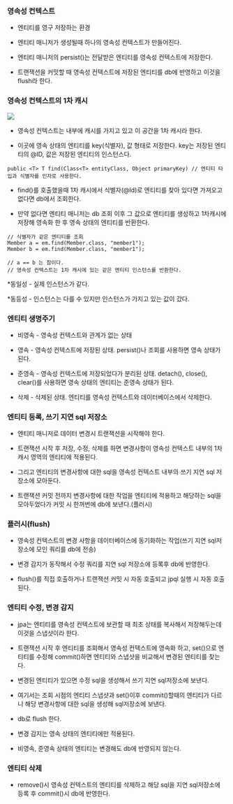 ### 영속성 컨텍스트

* 엔티티를 영구 저장하는 환경

* 엔티티 매니저가 생성될때 하나의 영속성 컨텍스트가 만들어진다.

* 엔티티 매니저의 persist()는 전달받은 엔티티를 영속성 컨텍스트에 저장한다.

* 트랜잭션을 커밋할 때 영속성 컨텍스트에 저장된 엔티티를 db에 반영하고 이것을 flush라 한다.


### 영속성 컨텍스트의 1차 캐시

<img src="https://github.com/pansakr/TIL/assets/118809108/8f1d3b9d-b073-4899-bc82-dc8bd8a20a63">

* 영속성 컨텍스트는 내부에 캐시를 가지고 있고 이 공간을 1차 캐시라 한다. 

* 이곳에 영속 상태의 엔티티를 key(식별자), 값 형태로 저장한다. key는 저장된 엔티티의 @ID, 값은 저장된 엔티티의 인스턴스다. 

```
public <T> T find(Class<T> entityClass, Object primaryKey) // 엔티티 타입과 식별자를 인자로 사용한다.
```

* find()를 호출했을때 1차 캐시에서 식별자(@Id)로 엔티티를 찾아 있다면 가져오고 없다면 db에서 조회한다.

* 만약 없다면 엔티티 매니저는 db 조회 이후 그 값으로 엔티티를 생성하고 1차캐시에 저장해 영속화 한 후 영속 상태의 엔티티를 반환한다.   

```
// 식별자가 같은 엔티티를 조회
Member a = em.find(Member.class, "member1");
Member b = em.find(Member.class, "member1");

// a == b 는 참이다.
// 영속성 컨텍스트는 1차 캐시에 있는 같은 엔티티 인스턴스를 반환한다.
```

*동일성 - 실제 인스턴스가 같다.

*동등성 - 인스턴스는 다를 수 있지만 인스턴스가 가지고 있는 값이 갔다.


### 엔티티 생명주기

* 비영속 - 영속성 컨텍스트와 관계가 없는 상태

* 영속 - 영속성 컨텍스트에 저장된 상태. persist()나 조회를 사용하면 영속 상태가 된다.

* 준영속 - 영속성 컨텍스트에 저장되었다가 분리된 상태. detach(), close(), clear()를 사용하면 영속 상태의 엔티티는 준영속 상태가 된다.

* 삭제 - 삭제된 상태. 엔티티를 영속성 컨텍스트와 데이터베이스에서 삭제한다.


### 엔티티 등록, 쓰기 지연 sql 저장소

* 엔티티 매니저로 데이터 변경시 트랜잭션을 시작해야 한다.

* 트랜잭션 시작 후 저장, 수정, 삭제를 하면 변경사항이 영속성 컨텍스트 내부의 1차캐시 영역의 엔티티에 적용된다.

* 그리고 엔티티의 변경사항에 대한 sql을 영속성 컨텍스트 내부의 쓰기 지연 sql 저장소에 모아둔다.

* 트랜잭션 커밋 전까지 변경사항에 대한 작업을 엔티티에 적용하고 해당하는 sql을 모아두었다가 커밋 시 한꺼번에 db에 보낸다.(플러시)


### 플러시(flush)

* 영속성 컨텍스트의 변경 사항을 데이터베이스에 동기화하는 작업(쓰기 지연 sql저장소에 모인 쿼리를 db에 전송)

* 변경 감지가 동작해서 수정 쿼리를 지연 sql 저장소에 등록후 db에 반영한다.

* flush()를 직접 호출하거나 트랜잭션 커밋 시 자동 호출되고 jpql 실행 시 자동 호출된다.


### 엔티티 수정, 변경 감지

* jpa는 엔티티를 영속성 컨텍스트에 보관할 때 최초 상태를 복사해서 저장해두는데 이것을 스냅샷이라 한다.

* 트랜잭션 시작 후 엔티티를 조회해서 영속성 컨텍스트에 영속화 하고, set()으로 엔티티를 수정해 commit()하면 엔티티와 스냅샷을 비교해서 변경된 엔티티를 찾는다.

* 변경된 엔티티가 있으면 수정 sql을 생성해서 쓰기 지연 sql저장소에 보낸다.

* 여기서는 조회 시점의 엔티티 스냅샷과 set()이후 commit()할때의 엔티티가 다르니 해당 변경사항에 대한 sql을 생성해 sql저장소에 보낸다.

* db로 flush 한다.

* 변경 감지는 영속 상태의 엔티티에만 적용된다.

* 비영속, 준영속 상태의 엔티티는 변경해도 db에 반영되지 않는다.


### 엔티티 삭제

* remove()시 영속성 컨텍스트의 엔티티를 삭제하고 해당 sql을 지연 sql저장소에 등록 후 commit()시 db에 반영한다. 
